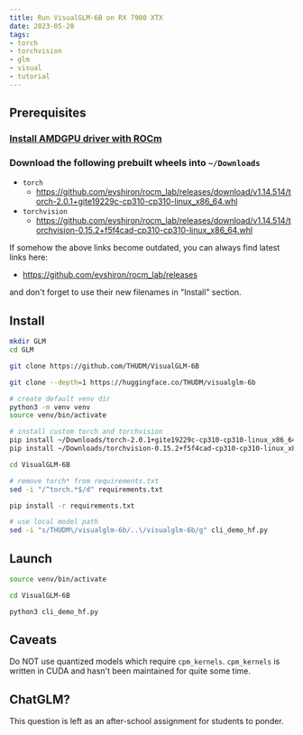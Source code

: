 ```yaml
---
title: Run VisualGLM-6B on RX 7900 XTX
date: 2023-05-20
tags:
- torch
- torchvision
- glm
- visual
- tutorial
---
```


## Prerequisites

### [Install AMDGPU driver with ROCm](https://docs.amd.com/bundle/ROCm-Installation-Guide-v5.5/page/How_to_Install_ROCm.html)

### Download the following prebuilt wheels into `~/Downloads`

* `torch`
  * https://github.com/evshiron/rocm_lab/releases/download/v1.14.514/torch-2.0.1+gite19229c-cp310-cp310-linux_x86_64.whl
* `torchvision`
  * https://github.com/evshiron/rocm_lab/releases/download/v1.14.514/torchvision-0.15.2+f5f4cad-cp310-cp310-linux_x86_64.whl

If somehow the above links become outdated, you can always find latest links here:

* https://github.com/evshiron/rocm_lab/releases

and don't forget to use their new filenames in "Install" section.

## Install

```bash
mkdir GLM
cd GLM

git clone https://github.com/THUDM/VisualGLM-6B

git clone --depth=1 https://huggingface.co/THUDM/visualglm-6b

# create default venv dir
python3 -m venv venv
source venv/bin/activate

# install custom torch and torchvision
pip install ~/Downloads/torch-2.0.1+gite19229c-cp310-cp310-linux_x86_64.whl
pip install ~/Downloads/torchvision-0.15.2+f5f4cad-cp310-cp310-linux_x86_64.whl

cd VisualGLM-6B

# remove torch* from requirements.txt
sed -i "/^torch.*$/d" requirements.txt

pip install -r requirements.txt

# use local model path
sed -i "s/THUDM\/visualglm-6b/..\/visualglm-6b/g" cli_demo_hf.py
```

## Launch

```bash
source venv/bin/activate

cd VisualGLM-6B

python3 cli_demo_hf.py
```

## Caveats

Do NOT use quantized models which require `cpm_kernels`. `cpm_kernels` is written in CUDA and hasn't been maintained for quite some time.

## ChatGLM?

This question is left as an after-school assignment for students to ponder.
